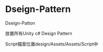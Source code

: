 # Dseign-Pattern
Dseign-Patton


放置所有Unity c# Design Pattern

Script檔案位置design/Assets/Assets/Script中
